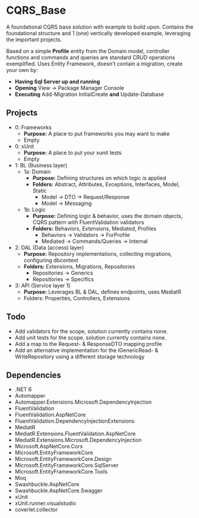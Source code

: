 # CQRS_Base

A foundational CQRS base solution with example to build upon.
Contains the foundational structure and 1 (one) vertically developed example, leveraging the important projects.

Based on a simple **Profile** entity from the Domain model, controller functions and commands and queries are standard CRUD operations exemplified.
Uses Entity Framework, doesn't contain a migration, create your own by:
- **Having Sql Server up and running**
- **Opening** View → Package Manager Console
- **Executing** Add-Migration InitialCreate **and** Update-Database

## Projects
- 0: Frameworks
  - **Purpose:** A place to put frameworks you may want to make
  - Empty
- 0: xUnit
  - **Purpose:** A place to put your xunit tests
  - Empty
- 1: BL (Business layer)
  - 1a: Domain
    - **Purpose:** Defining structures on which logic is applied  
    - **Folders:** Abstract, Attributes, Exceptions, Interfaces, Model, Static
      - Model → DTO → Request/Response
      - Model → Messaging
  - 1b: Logic 
    - **Purpose:** Defining logic & behavior, uses the domain objects, CQRS pattern with FluentValidation validators
    - **Folders:** Behaviors, Extensions, Mediated, Profiles
      - Behaviors → Validators → ForProfile
      - Mediated → Commands/Queries → Internal  
- 2: DAL (Data (access) layer) 
  - **Purpose:** Repository implementations, collecting migrations, configuring dbcontext 
  - **Folders:** Extensions, Migrations, Repositories
    - Repositories → Generics
    - Repositories → Specifics 
- 3: API (Service layer 1) 
  - **Purpose:** Leverages BL & DAL, defines endpoints, uses MediatR
  - Folders: Properties, Controllers, Extensions 



## Todo
- Add validators for the scope, solution currently contains none.
- Add unit tests for the scope, solution currently contains none.
- Add a map to the Request- & ResponseDTO mapping profile
- Add an alternative implementation for the IGenericRead- & WriteRepository using a different storage technology

## Dependencies
- .NET 6
- Automapper
- Automapper.Extensions.Microsoft.DependencyInjection
- FluentValidation
- FluentValidation.AspNetCore
- FluentValidation.DependencyInjectionExtensions
- MediatR
- MediatR.Extensions.FluentValidation.AspNetCore
- MediatR.Extensions.Microsoft.DependencyInjection
- Microsoft.AspNetCore.Cors
- Microsoft.EntityFrameworkCore
- Microsoft.EntityFrameworkCore.Design
- Microsoft.EntityFrameworkCore.SqlServer
- Microsoft.EntityFrameworkCore.Tools
- Moq
- Swashbuckle.AspNetCore
- Swashbuckle.AspNetCore.Swagger
- xUnit
- xUnit.runner.visualstudio
- coverlet.collector

